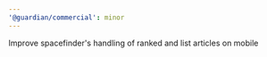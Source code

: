 ```yaml
---
'@guardian/commercial': minor
---
```


Improve spacefinder's handling of ranked and list articles on mobile
